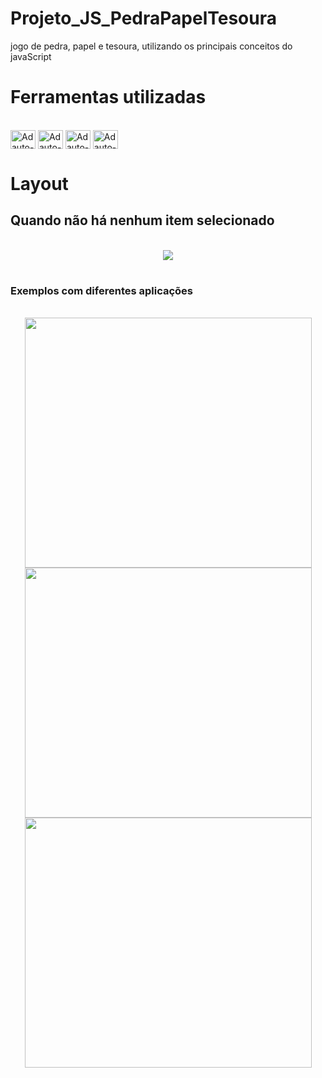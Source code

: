# Projeto_JS_PedraPapelTesoura
jogo de pedra, papel e tesoura, utilizando os principais conceitos do javaScript 

# Ferramentas utilizadas 

<div style="display: inline_block"><br>

<img align="center" alt="Adauto-Js" height="30" width="40" src="https://cdn.jsdelivr.net/gh/devicons/devicon/icons/vscode/vscode-original.svg" />

<img align="center" alt="Adauto-Js" height="30" width="40" src="https://cdn.jsdelivr.net/gh/devicons/devicon/icons/html5/html5-original-wordmark.svg" />
          
<img align="center" alt="Adauto-Js" height="30" width="40" src="https://cdn.jsdelivr.net/gh/devicons/devicon/icons/css3/css3-original-wordmark.svg" />
          
<img align="center" alt="Adauto-Js" height="30" width="40" src="https://cdn.jsdelivr.net/gh/devicons/devicon/icons/javascript/javascript-original.svg" />
                    
</div>

# Layout 

## Quando não há nenhum item selecionado 
<div align="center"><br>

<img height src="https://user-images.githubusercontent.com/105507357/228422177-63803db8-69a1-4f32-9eea-f65d209164e2.png"/>

</div>

# 

### Exemplos com diferentes aplicações


<div align="center" style="display: inline_block"><br>

<img height = "400" width = "459" src="https://user-images.githubusercontent.com/105507357/228423230-a7bcbaa4-8d4c-4a9a-91b8-b100e3c4db89.png"/>
<img height = "400" width = "459" src="https://user-images.githubusercontent.com/105507357/228423272-62fdb841-573a-4f50-807b-0796d0187cd7.png"/>
<img height = "400" width = "459" src="https://user-images.githubusercontent.com/105507357/228423286-046a2ab6-b325-4c03-bd9e-4e05a3233614.png"/>

</div>

# 
